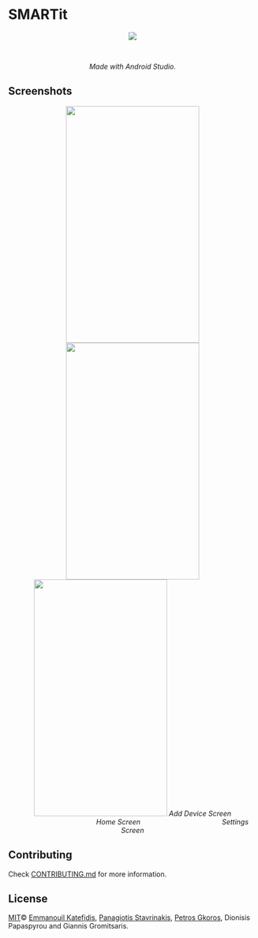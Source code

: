 # SMARTit
<p align="center">
   <img src="https://i.imgur.com/fMb6Q78.png">
</p>
<br>
<i>
<p align="center">
  Made with Android Studio.
</p>
</i>

## Screenshots
<p align="center">
   <img src="https://i.imgur.com/DpVeVw6.png" width="270" height="480">
   <img src="https://i.imgur.com/KajbAJe.png" width="270" height="480">
   <img src="https://i.imgur.com/TutmFcA.png" width="270" height="480">
<em>Add Device Screen</em> &nbsp;&nbsp;&nbsp;&nbsp;&nbsp;&nbsp;&nbsp;&nbsp;&nbsp;&nbsp;&nbsp;&nbsp;&nbsp;&nbsp;&nbsp;&nbsp;&nbsp;&nbsp;&nbsp;&nbsp;&nbsp;&nbsp;&nbsp;&nbsp;&nbsp;&nbsp;&nbsp;&nbsp;&nbsp;&nbsp;&nbsp;&nbsp;&nbsp;&nbsp;&nbsp;&nbsp;&nbsp;&nbsp;&nbsp;&nbsp;
<em>Home Screen</em>
&nbsp;&nbsp;&nbsp;&nbsp;&nbsp;&nbsp;&nbsp;&nbsp;&nbsp;&nbsp;&nbsp;&nbsp;&nbsp;&nbsp;&nbsp;&nbsp;&nbsp;&nbsp;&nbsp;&nbsp;&nbsp;&nbsp;&nbsp;&nbsp;&nbsp;&nbsp;&nbsp;&nbsp;&nbsp;&nbsp;&nbsp;&nbsp;&nbsp;&nbsp;&nbsp;&nbsp;&nbsp;&nbsp;&nbsp;&nbsp;
<em>Settings Screen</em>
</p>

## Contributing

Check [CONTRIBUTING.md](CONTRIBUTING.md) for more information.

## License

[MIT](LICENSE)© <a href="https://github.com/man0s">Emmanouil Katefidis</a>, <a href="https://github.com/pan0sSt">Panagiotis Stavrinakis</a>, <a href="https://github.com/pgkoros">Petros Gkoros</a>, Dionisis Papaspyrou and Giannis Gromitsaris.

